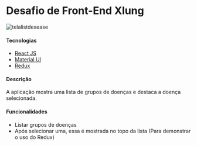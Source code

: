 # Desafio de Front-End Xlung

![telalistdesease](https://user-images.githubusercontent.com/18484165/115652705-1f953180-a304-11eb-81f0-caaf982b8a93.png)

#### Tecnologias

- [React JS](https://pt-br.reactjs.org/)
- [Material UI](https://material-ui.com/pt/)
- [Redux](https://redux.js.org/)

#### Descrição

A aplicação mostra uma lista de grupos de doenças e destaca a doença selecionada.

#### Funcionalidades

- Listar grupos de doenças 
- Após selecionar uma, essa é mostrada no topo da lista (Para demonstrar o uso do Redux)

